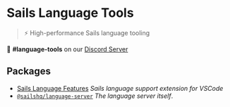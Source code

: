 # Sails Language Tools

> ⚡ High-performance Sails language tooling

💬 **#language-tools** on our [Discord Server](https://sailcasts.com/chat)

## Packages

- [Sails Language Features](https://github.com/sailshq/language-tools/tree/main/packages/vscode)
  _Sails language support extension for VSCode_
- [`@sailshq/language-server`](/packages/language-server/)
  _The language server itself_.
